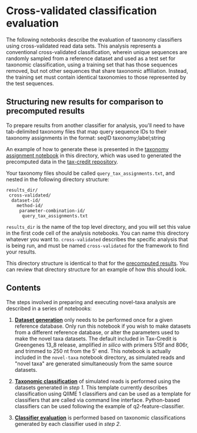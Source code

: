 # Cross-validated classification evaluation

The following notebooks describe the evaluation of taxonomy classifiers using cross-validated read data sets. This analysis represents a conventional cross-validated classification, wherein unique sequences are randomly sampled from a reference dataset and used as a test set for taxonomic classification, using a training set that has those sequences removed, but not other sequences that share taxonomic affiliation. Instead, the training set must contain identical taxonomies to those represented by the test sequences.


## Structuring new results for comparison to precomputed results
To prepare results from another classifier for analysis, you'll need to have tab-delimited taxonomy files that map query sequence IDs to their taxonomy assignments in the format:
seqID	taxonomy;label;string

An example of how to generate these is presented in the [taxonomy assignment notebook](./taxonomy-assignment.ipynb) in this directory, which was used to generated the precomputed data in the [tax-credit repository](https://github.com/caporaso-lab/short-read-tax-assignment/).

Your taxonomy files should be called ``query_tax_assignments.txt``, and nested in the following directory structure:

```
results_dir/
 cross-validated/
  dataset-id/ 
    method-id/
     parameter-combination-id/
      query_tax_assignments.txt
```

``results_dir`` is the name of the top level directory, and you will set this value in the first code cell of the analysis notebooks. You can name this directory whatever you want to. ``cross-validated`` describes the specific analysis that is being run, and must be named ``cross-validated`` for the framework to find your results.

This directory structure is identical to that for the [precomputed results](https://github.com/caporaso-lab/short-read-tax-assignment/tree/master/data/precomputed-results). You can review that directory structure for an example of how this should look.

## Contents

The steps involved in preparing and executing novel-taxa analysis are described in a series of notebooks:

1) **[Dataset generation](../novel-taxa/dataset-generation.ipynb)** only needs to be performed once for a given reference database. Only run this notebook if you wish to make datasets from a different reference database, or alter the parameters used to make the novel taxa datasets. The default included in Tax-Credit is Greengenes 13\_8 release, amplified *in silico* with primers 515f and 806r, and trimmed to 250 nt from the 5' end. This notebook is actually included in the ``novel-taxa`` notebook directory, as simulated reads and "novel taxa" are generated simultaneously from the same source datasets.

2) **[Taxonomic classification](./taxonomy-assignment.ipynb)** of simulated reads is performed using the datasets generated in *step 1*. This template currently describes classification using QIIME 1 classifiers and can be used as a template for classifiers that are called via command line interface. Python-based classifiers can be used following the example of q2-feature-classifier.

3) **[Classifier evaluation](./evaluate-classification.ipynb)** is performed based on taxonomic classifications generated by each classifier used in *step 2*. 
